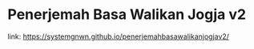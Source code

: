 # Penerjemah Basa Walikan Jogja v2

link: https://systemgnwn.github.io/penerjemahbasawalikanjogjav2/
